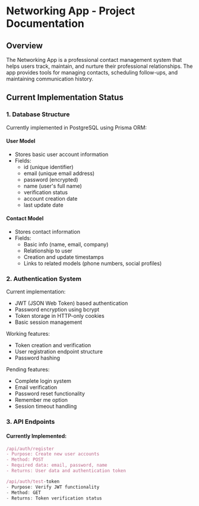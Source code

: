 # Networking App - Project Documentation

## Overview
The Networking App is a professional contact management system that helps users track, maintain, and nurture their professional relationships. The app provides tools for managing contacts, scheduling follow-ups, and maintaining communication history.

## Current Implementation Status

### 1. Database Structure
Currently implemented in PostgreSQL using Prisma ORM:

#### User Model
- Stores basic user account information
- Fields:
  - id (unique identifier)
  - email (unique email address)
  - password (encrypted)
  - name (user's full name)
  - verification status
  - account creation date
  - last update date

#### Contact Model
- Stores contact information
- Fields:
  - Basic info (name, email, company)
  - Relationship to user
  - Creation and update timestamps
  - Links to related models (phone numbers, social profiles)

### 2. Authentication System
Current implementation:
- JWT (JSON Web Token) based authentication
- Password encryption using bcrypt
- Token storage in HTTP-only cookies
- Basic session management

Working features:
- Token creation and verification
- User registration endpoint structure
- Password hashing

Pending features:
- Complete login system
- Email verification
- Password reset functionality
- Remember me option
- Session timeout handling

### 3. API Endpoints

#### Currently Implemented:
```typescript
/api/auth/register
- Purpose: Create new user accounts
- Method: POST
- Required data: email, password, name
- Returns: User data and authentication token

/api/auth/test-token
- Purpose: Verify JWT functionality
- Method: GET
- Returns: Token verification status